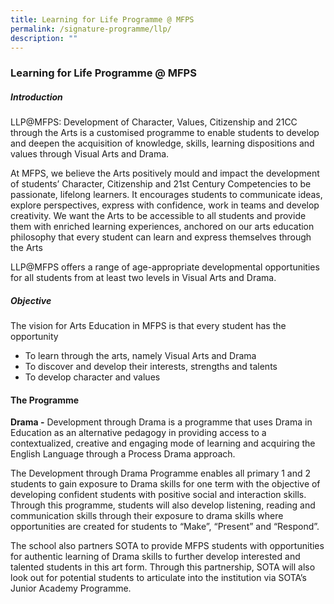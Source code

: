 ```yaml
---
title: Learning for Life Programme @ MFPS
permalink: /signature-programme/llp/
description: ""
---
```

### **Learning for Life Programme @ MFPS**
##### **Introduction**
LLP@MFPS: Development of Character, Values, Citizenship and 21CC through the Arts is a customised programme to enable students to develop and deepen the acquisition of knowledge, skills, learning dispositions and values through Visual Arts and Drama.

At MFPS, we believe the Arts positively mould and impact the development of students’ Character, Citizenship and 21st Century Competencies to be passionate, lifelong learners. It encourages students to communicate ideas, explore perspectives, express with confidence, work in teams and develop creativity. We want the Arts to be accessible to all students and provide them with enriched learning experiences, anchored on our arts education philosophy that every student can learn and express themselves through the Arts

LLP@MFPS offers a range of age-appropriate developmental opportunities for all students from at least two levels in Visual Arts and Drama.

##### **Objective**
The vision for Arts Education in MFPS is that every student has the opportunity
* To learn through the arts, namely Visual Arts and Drama 
* To discover and develop their interests, strengths and talents 
* To develop character and values

#### **The Programme**
**Drama -** Development through Drama is a programme that uses Drama in Education as an alternative pedagogy in providing access to a contextualized, creative and engaging mode of learning and acquiring the English Language through a Process Drama approach.

The Development through Drama Programme enables all primary 1 and 2 students to gain exposure to Drama skills for one term with the objective of developing confident students with positive social and interaction skills. Through this programme, students will also develop listening, reading and communication skills through their exposure to drama skills where opportunities are created for students to “Make”, “Present” and “Respond”.

The school also partners SOTA to provide MFPS students with opportunities for authentic learning of Drama skills to further develop interested and talented students in this art form. Through this partnership, SOTA will also look out for potential students to articulate into the institution via SOTA’s Junior Academy Programme.




